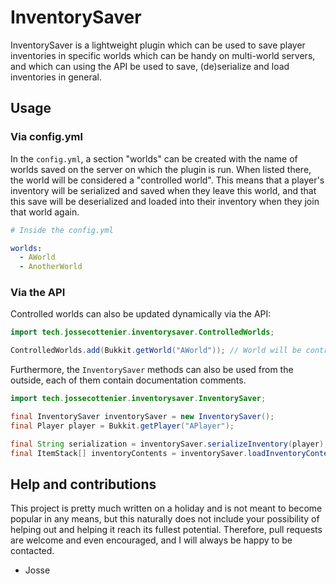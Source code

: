 # InventorySaver

InventorySaver is a lightweight plugin which can be used to save player inventories in specific worlds which can be handy on multi-world servers, and which can using the API be used to save, (de)serialize and load inventories in general.

## Usage

### Via config.yml

In the `config.yml`, a section "worlds" can be created with the name of worlds saved on the server on which the plugin is run. When listed there, the world will be considered a "controlled world". This means that a player's inventory will be serialized and saved when they leave this world, and that this save will be deserialized and loaded into their inventory when they join that world again.

```yml
# Inside the config.yml

worlds:
  - AWorld
  - AnotherWorld
```

### Via the API

Controlled worlds can also be updated dynamically via the API:

```java
import tech.jossecottenier.inventorysaver.ControlledWorlds;

ControlledWorlds.add(Bukkit.getWorld("AWorld")); // World will be controlled until it gets removed
```

Furthermore, the `InventorySaver` methods can also be used from the outside, each of them contain documentation comments.

```java
import tech.jossecottenier.inventorysaver.InventorySaver;

final InventorySaver inventorySaver = new InventorySaver();
final Player player = Bukkit.getPlayer("APlayer");

final String serialization = inventorySaver.serializeInventory(player); // Will return serialized string of "APlayer"'s inventory
final ItemStack[] inventoryContents = inventorySaver.loadInventoryContents(serialization); // Will deserialize the string and return "APlayer"'s inventory contents
```

## Help and contributions

This project is pretty much written on a holiday and is not meant to become popular in any means, but this naturally does not include your possibility of helping out and helping it reach its fullest potential. Therefore, pull requests are welcome and even encouraged, and I will always be happy to be contacted.

- Josse